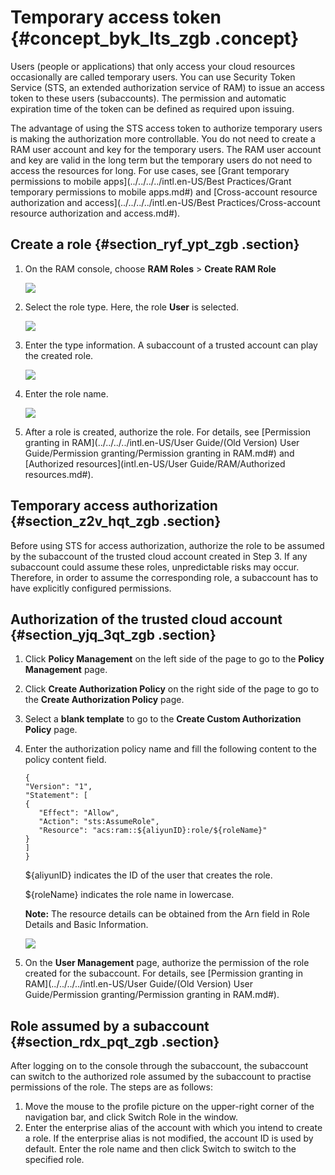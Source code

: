 # Temporary access token {#concept_byk_lts_zgb .concept}

Users \(people or applications\) that only access your cloud resources occasionally are called temporary users. You can use Security Token Service \(STS, an extended authorization service of RAM\) to issue an access token to these users \(subaccounts\). The permission and automatic expiration time of the token can be defined as required upon issuing.

The advantage of using the STS access token to authorize temporary users is making the authorization more controllable. You do not need to create a RAM user account and key for the temporary users. The RAM user account and key are valid in the long term but the temporary users do not need to access the resources for long. For use cases, see [Grant temporary permissions to mobile apps](../../../../intl.en-US/Best Practices/Grant temporary permissions to mobile apps.md#) and [Cross-account resource authorization and access](../../../../intl.en-US/Best Practices/Cross-account resource authorization and access.md#).

## Create a role {#section_ryf_ypt_zgb .section}

1.  On the RAM console, choose **RAM Roles** \> **Create RAM Role**

    ![](http://static-aliyun-doc.oss-cn-hangzhou.aliyuncs.com/assets/img/134307/156534262040209_en-US.png)

2.  Select the role type. Here, the role **User** is selected.

    ![](http://static-aliyun-doc.oss-cn-hangzhou.aliyuncs.com/assets/img/134307/156534262040210_en-US.png)

3.  Enter the type information. A subaccount of a trusted account can play the created role.

    ![](http://static-aliyun-doc.oss-cn-hangzhou.aliyuncs.com/assets/img/134307/156534262040211_en-US.png)

4.  Enter the role name.

    ![](http://static-aliyun-doc.oss-cn-hangzhou.aliyuncs.com/assets/img/134307/156534262040212_en-US.png)

5.  After a role is created, authorize the role. For details, see [Permission granting in RAM](../../../../intl.en-US/User Guide/(Old Version) User Guide/Permission granting/Permission granting in RAM.md#) and [Authorized resources](intl.en-US/User Guide/RAM/Authorized resources.md#).

## Temporary access authorization {#section_z2v_hqt_zgb .section}

Before using STS for access authorization, authorize the role to be assumed by the subaccount of the trusted cloud account created in Step 3. If any subaccount could assume these roles, unpredictable risks may occur. Therefore, in order to assume the corresponding role, a subaccount has to have explicitly configured permissions.

## Authorization of the trusted cloud account {#section_yjq_3qt_zgb .section}

1.  Click **Policy Management** on the left side of the page to go to the **Policy Management** page.
2.  Click **Create Authorization Policy** on the right side of the page to go to the **Create Authorization Policy** page.
3.  Select a **blank template** to go to the **Create Custom Authorization Policy** page.
4.  Enter the authorization policy name and fill the following content to the policy content field.

    ``` {#codeblock_y99_0hz_cfa}
    {
    "Version": "1",
    "Statement": [
    {
       "Effect": "Allow",
       "Action": "sts:AssumeRole",
       "Resource": "acs:ram::${aliyunID}:role/${roleName}"
    }
    ]
    }
    ```

    $\{aliyunID\} indicates the ID of the user that creates the role.

    $\{roleName\} indicates the role name in lowercase.

    **Note:** The resource details can be obtained from the Arn field in Role Details and Basic Information.

    ![](http://static-aliyun-doc.oss-cn-hangzhou.aliyuncs.com/assets/img/134307/156534262040213_en-US.png)

5.  On the **User Management** page, authorize the permission of the role created for the subaccount. For details, see [Permission granting in RAM](../../../../intl.en-US/User Guide/(Old Version) User Guide/Permission granting/Permission granting in RAM.md#).

## Role assumed by a subaccount {#section_rdx_pqt_zgb .section}

After logging on to the console through the subaccount, the subaccount can switch to the authorized role assumed by the subaccount to practise permissions of the role. The steps are as follows:

1.  Move the mouse to the profile picture on the upper-right corner of the navigation bar, and click Switch Role in the window.
2.  Enter the enterprise alias of the account with which you intend to create a role. If the enterprise alias is not modified, the account ID is used by default. Enter the role name and then click Switch to switch to the specified role.

